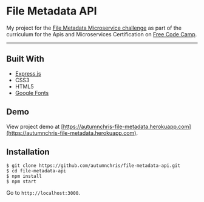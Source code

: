 # File Metadata API

My project for the [File Metadata Microservice challenge](https://learn.freecodecamp.org/apis-and-microservices/apis-and-microservices-projects/file-metadata-microservice) as part of the curriculum for the Apis and Microservices Certification on [Free Code Camp](https://www.freecodecamp.org).

---

## Built With
* [Express.js](https://expressjs.com)
* CSS3
* HTML5
* [Google Fonts](https://fonts.google.com)

## Demo

View project demo at [https://autumnchris-file-metadata.herokuapp.com](https://autumnchris-file-metadata.herokuapp.com).

## Installation

```
$ git clone https://github.com/autumnchris/file-metadata-api.git
$ cd file-metadata-api
$ npm install
$ npm start
```

Go to `http://localhost:3000`.
